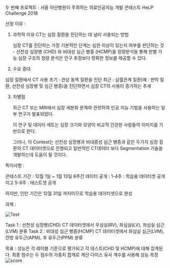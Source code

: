 두 번째 프로젝트 :
서울 아산병원이 주최하는 의료인공지능 개발 콘테스트 HeLP Challenge 2018


선정 이유 :

1. 과학적 이유
   CT는 심장 질환을 진단하는 데 널리 사용되는 방법

   심장 CT를 진단하는 가장 기본적인 단계는 심한 이상이 있는지 여부를 판단하는 것 - 선천성 심장병 (CHD) 와 비대성 심근 병증 (HCMP)를 정량분석을 통해 판별 가능
   심장 구조의 정량 분석은 안구 추정보다 정확한 정보를 제공할 수 있다. 

2. 수요 증대

  심장 질환에서 CT 사용
  초기 : 관상 동맥 질환을 진단
  최근 : 심혈관계 질환(예 : 판막 질환, 선천성 심장병 및 심근 병증)을 진단하면서
  심장 CT의 사용이 증가하는 추세

3. 차별점

   최근 CT 또는 MRI에서 심장 세분화 문제와 관련하여 인공 지능 기법을 사용하는 일부 연구가 발표되었다.

   이 연구 및 데이터 세트는 심장 크기와 모양이 비교적 건강한 사람들의 이미지를 기반으로 한다.

   그러나, 이 Contest는 선천성 심장병과 비대증성 심근 병증과 같은 두가지 심장 질환의 CT 데이터셋으로 진행되고 일반적인 CT데이터 보다 Segmentation 기술을 개발하는데 도움이 될 것이다.



특이사항 :

콘테스트 기간 : 12월 1일 ~ 1월 13일
6주간 데이터 공개 : 1-4주 : 학습용 데이터셋 공개이고 5-6주 : 테스트셋 공개

하지만, 인턴 기간은 12월 31일 까지이므로 학습용 데이터셋으로 완성



과제 : 

![Test](/Users/donghoon/GitHub/TIL_AI/공모전/image/Test.PNG)

Task 1 : 선천성 심장병(CHD) CT 데이터셋에서 우심실(RV), 좌심실(LV), 좌심실 심근(LVM) 분류
Task 2 : 비대성 심근 병증(HCMP) CT 데이터셋에서 좌심실 심근(LVM), 전방 유두근(APM), 후 유두근(PPM) 분류

목표 :
성능은 각 레이블 기준으로 평가되고 각 테스트(CHD 및 HCMP)에 대해 집계된다.
최종 점수는 두 점수의 가중치 합계로 계산
다이스 유사 계수를 사용해 성능 측정
![score](/Users/donghoon/GitHub/TIL_AI/공모전/image/score.PNG)